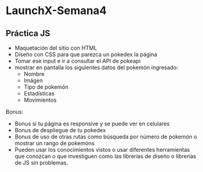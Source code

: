 # LaunchX-Semana4
## Práctica JS

* Maquetación del sitio con HTML
* Diseño con CSS para que parezca un pokedex la página
* Tomar ese input e ir a consultar el API de pokeapi
* mostrar en pantalla los siguientes datos del pokemón ingresado:
  * Nombre
  * Imágen
  * Tipo de pokemón
  * Estadísticas
  * Movimientos

Bonus:
* Bonus si tu página es responsive y se puede ver en celulares
* Bonus de despliegue de tu pokedex
* Bonus de uso de otras rutas como búsqueda por número de pokemón o mostrar un rango de pokemóns
* Pueden usar los conocimientos vistos o usar diferentes herramientas que conozcan o que investiguen como las librerías de diseño o librerías de JS sin problemas.
